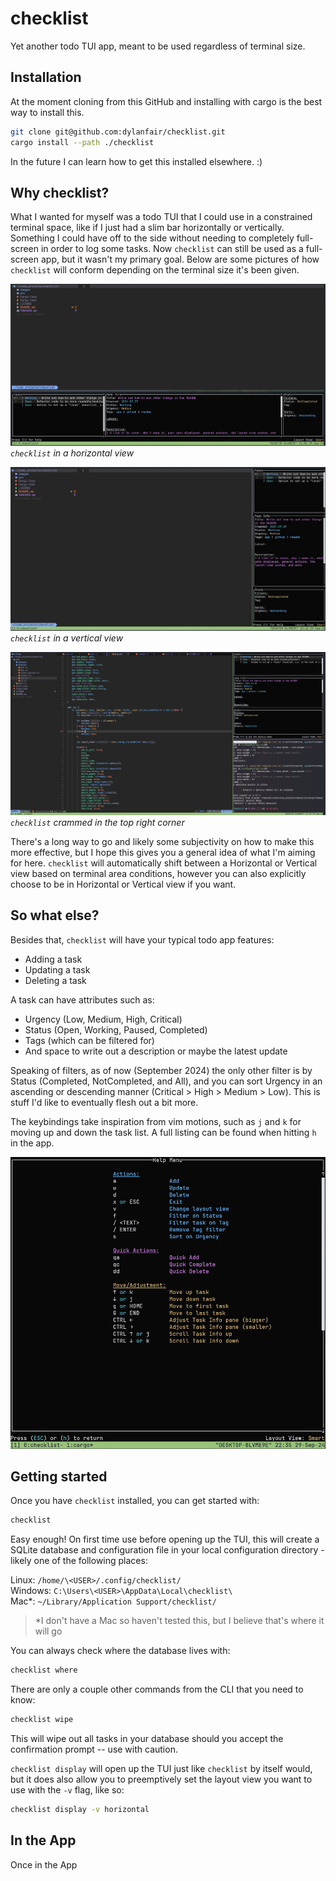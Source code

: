 # checklist

Yet another todo TUI app, meant to be used regardless of terminal size.

## Installation

At the moment cloning from this GitHub and installing with cargo is the best way to install this.

```sh
git clone git@github.com:dylanfair/checklist.git
cargo install --path ./checklist
```

In the future I can learn how to get this installed elsewhere. :)

## Why checklist?

What I wanted for myself was a todo TUI that I could use in a constrained terminal space, like if I just had a slim bar horizontally or vertically. Something I could have off to the side without needing to completely full-screen in order to log some tasks. Now `checklist` can still be used as a full-screen app, but it wasn't my primary goal. Below are some pictures of how `checklist` will conform depending on the terminal size it's been given. 

![horizontal checklist](./images/horizontal-example.png)
*`checklist` in a horizontal view*

![vertical checklist](./images/vertical-example.png)
*`checklist` in a vertical view*

![checklist in the corner](./images/top-right-example.png)
*`checklist` crammed in the top right corner*

There's a long way to go and likely some subjectivity on how to make this more effective, but I hope this gives you a general idea of what I'm aiming for here. `checklist` will automatically shift between a Horizontal or Vertical view based on terminal area conditions, however you can also explicitly choose to be in Horizontal or Vertical view if you want.

## So what else?

Besides that, `checklist` will have your typical todo app features:

* Adding a task
* Updating a task
* Deleting a task

A task can have attributes such as:

* Urgency (Low, Medium, High, Critical)
* Status (Open, Working, Paused, Completed)
* Tags (which can be filtered for)
* And space to write out a description or maybe the latest update

Speaking of filters, as of now (September 2024) the only other filter is by Status (Completed, NotCompleted, and All), and you can sort Urgency in an ascending or descending manner (Critical > High > Medium > Low). This is stuff I'd like to eventually flesh out a bit more.

The keybindings take inspiration from vim motions, such as `j` and `k` for moving up and down the task list. A full listing can be found when hitting `h` in the app.

![Keybindings as of writing the README (subject to have changed)](./images/key-bindings.png)

## Getting started

Once you have `checklist` installed, you can get started with:

```sh
checklist
```

Easy enough! On first time use before opening up the TUI, this will create a SQLite database and configuration file in your local configuration directory - likely one of the following places:

Linux: `/home/\<USER>/.config/checklist/` \
Windows: `C:\Users\<USER>\AppData\Local\checklist\` \
Mac*: `~/Library/Application Support/checklist/`

> *I don't have a Mac so haven't tested this, but I believe that's where it will go 

You can always check where the database lives with: 

```sh
checklist where
```

There are only a couple other commands from the CLI that you need to know:

```sh
checklist wipe
```

This will wipe out all tasks in your database should you accept the confirmation prompt -- use with caution.


`checklist display` will open up the TUI just like `checklist` by itself would, but it does also allow you to preemptively set the layout view you want to use with the `-v` flag, like so:

```sh
checklist display -v horizontal
```

## In the App

Once in the App
